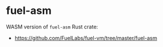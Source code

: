 # fuel-asm

WASM version of `fuel-asm` Rust crate:
 - https://github.com/FuelLabs/fuel-vm/tree/master/fuel-asm
